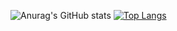 ![Anurag's GitHub stats](https://github-readme-stats.vercel.app/api?username=minsuho&show_icons=true&theme=radical)
[![Top Langs](https://github-readme-stats.vercel.app/api/top-langs/?username=anuraghazra)](https://github.com/anuraghazra/github-readme-stats)
